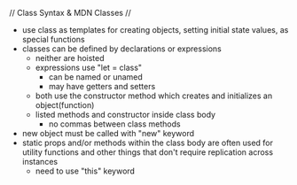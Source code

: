 // Class Syntax & MDN Classes //

- use class as templates for creating objects, setting initial state values, as special functions
- classes can be defined by declarations or expressions
  - neither are hoisted
  - expressions use "let = class"
    - can be named or unamed
    - may have getters and setters
  - both use the constructor method which creates and initializes an object(function)
  - listed methods and constructor inside class body
    - no commas between class methods
- new object must be called with "new" keyword
- static props and/or methods within the class body are often used for utility functions and other things that don't require replication across instances
  - need to use "this" keyword
